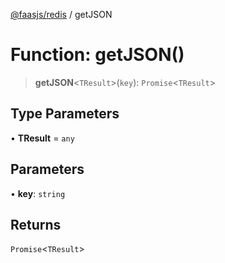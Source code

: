 [@faasjs/redis](../README.md) / getJSON

# Function: getJSON()

> **getJSON**\<`TResult`\>(`key`): `Promise`\<`TResult`\>

## Type Parameters

• **TResult** = `any`

## Parameters

• **key**: `string`

## Returns

`Promise`\<`TResult`\>
